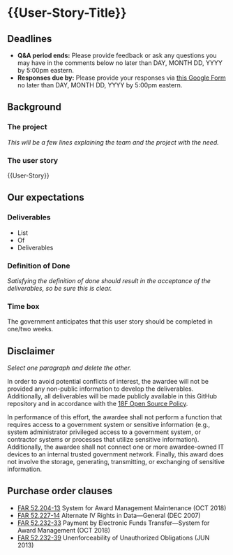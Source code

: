 # {{User-Story-Title}}

## Deadlines

* **Q&A period ends:** Please provide feedback or ask any questions you may have in the comments below no later than DAY, MONTH DD, YYYY by 5:00pm eastern.
* **Responses due by:** Please provide your responses via [this Google Form](URL) no later than DAY, MONTH DD, YYYY by 5:00pm eastern.

## Background

### The project

_This will be a few lines explaining the team and the project with the need._

### The user story

{{User-Story}}

## Our expectations

### Deliverables

* List
* Of
* Deliverables

### Definition of Done

_Satisfying the definition of done should result in the acceptance of the deliverables, so be sure this is clear._

### Time box

The government anticipates that this user story should be completed in one/two weeks.

## Disclaimer

_Select one paragraph and delete the other._

In order to avoid potential conflicts of interest, the awardee will not be provided any non-public information to develop the deliverables. Additionally, all deliverables will be made publicly available in this GitHub repository and in accordance with the [18F Open Source Policy](https://18f.gsa.gov/open-source-policy/).

In performance of this effort, the awardee shall not perform a function that requires access to a government system or sensitive information (e.g., system administrator privileged access to a government system, or contractor systems or processes that utilize sensitive information). Additionally, the awardee shall not connect one or more awardee-owned IT devices to an internal trusted government network. Finally, this award does not involve the storage, generating, transmitting, or exchanging of sensitive information.

## Purchase order clauses

* [FAR 52.204-13](https://www.acquisition.gov/content/52204-13-system-award-management-maintenance#i1064160) System for Award Management Maintenance (OCT 2018)
* [FAR 52.227-14](https://www.acquisition.gov/content/52227-14alternate-v#i1052520) Alternate IV Rights in Data—General (DEC 2007)
* [FAR 52.232-33](https://www.acquisition.gov/content/52232-33-payment-electronic-funds-transfer-system-award-management#i1050674) Payment by Electronic Funds Transfer—System for Award Management (OCT 2018)
* [FAR 52.232-39](https://www.acquisition.gov/content/52232-39-unenforceability-unauthorized-obligations#i1050840) Unenforceability of Unauthorized Obligations (JUN 2013)
